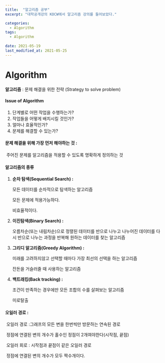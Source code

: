 ```yaml
---
title:  "알고리즘 공부"
excerpt: "대학공개강의 KOCW에서 알고리즘 강의를 들어보았다."

categories:
  - Algorithm
tags:
  - Algorithm
 
date: 2021-05-19
last_modified_at: 2021-05-25
---
```

# Algorithm

**알고리즘** : 문제 해결을 위한 전략 (Strategy to solve problem)



#### **Issue of Algorithm**

1. 단계별로 어떤 작업을 수행하는가?
2. 작업들을 어떻게 배치시킬 것인가?
3. 얼마나 효율적인가?
4. 문제를 해결할 수 있는가?



#### **문제 해결을 위해 가장 먼저 해야하는 것 :**

​	주어진 문제를 알고리즘을 적용할 수 있도록 명확하게 정의하는 것



#### 알고리즘의 종류 

 1. **순차 탐색(Sequential Search) :**

      모든 데이터를 순차적으로 탐색하는 알고리즘

      모든 문제에 적용가능하다.

      비효율적이다.

 2. **이진탐색(Binary Search) :**

     오름차순(또는 내림차순)으로 정렬된 데이터를 반으로 나누고 나누어진 데이터를 다시 반으로 나누는 과정을 반복해 원하는 데이터를 찾는 알고리즘 

 3.  **그리디 알고리즘(Greedy Algorithm) :**

      미래를 고려하지않고 선택할 때마다 가장 최선의 선택을 하는 알고리즘 

      잔돈을 거슬러줄 때 사용하는 알고리즘 

 4.  **백트래킹(Back tracking) :**

      조건이 만족하는 경우에만 모든 조합의 수를 살펴보는 알고리즘

      미로탈출

    

#### 오일러 경로 :

​	오일러 경로 :그래프의 모든 변을 한번씩만 방문하는 연속된 경로

​	정점에 연결된 변의 개수가 홀수인 정점이 2개여야한다(시작점, 끝점)

​	오일러 회로 : 시작점과 끝점이 같은 오일러 경로

​	정점에 연결된 변의 개수가 모두 짝수개이다.







